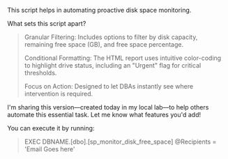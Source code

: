 This script helps in automating proactive disk space monitoring. 

What sets this script apart?
> Granular Filtering: Includes options to filter by disk capacity, remaining free space (GB), and free space percentage.
> 
> Conditional Formatting: The HTML report uses intuitive color-coding to highlight drive status, including an "Urgent" flag for critical thresholds.
> 
> Focus on Action: Designed to let DBAs instantly see where intervention is required.

I'm sharing this version—created today in my local lab—to help others automate this essential task. Let me know what features you'd add!

You can execute it by running: 

> EXEC DBNAME.[dbo].[sp_monitor_disk_free_space] @Recipients = 'Email Goes here'
